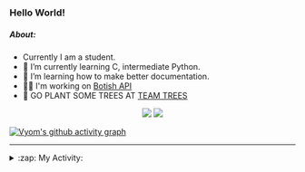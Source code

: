 ### Hello World!

##### About:
- Currently I am a student.
- 🌱 I’m currently learning C, intermediate Python.
- 🌱 I’m learning how to make better documentation.
- 👨‍💻 I'm working on [Botish API](https://github.com/Vyvy-vi/api)
- 🌱 GO PLANT SOME TREES AT [TEAM TREES](https://teamtrees.org/)

<p align="center">
  <a href="https://twitter.com/Vyvy_viM"><img target="_blank" src="https://img.shields.io/badge/twitter%20@Vyvy_viM-0D95E8?style=for-the-badge&logo=twitter&logoColor=white"/></a> 
  <a href="https://vyvy-vi.github.io/portfolio"><img target="_blank" src="https://img.shields.io/badge/-I_love_open_source-green?style=for-the-badge&logo=github&logoColor=black"/></a> 
</p>

[![Vyom's github activity graph](https://activity-graph.herokuapp.com/graph?username=Vyvy-vi)](https://github.com/ashutosh00710/github-readme-activity-graph)

---
<details>
  <summary>:zap: My Activity:</summary>
  
<!--START_SECTION:waka-->
![Code Time](http://img.shields.io/badge/Code%20Time-718%20hrs%2039%20mins-blue)

**I'm a Night 🦉** 

```text
🌞 Morning    57 commits     ██░░░░░░░░░░░░░░░░░░░░░░░   7.91% 
🌆 Daytime    177 commits    ██████░░░░░░░░░░░░░░░░░░░   24.55% 
🌃 Evening    245 commits    ████████░░░░░░░░░░░░░░░░░   33.98% 
🌙 Night      242 commits    ████████░░░░░░░░░░░░░░░░░   33.56%

```
📅 **I'm Most Productive on Sunday** 

```text
Monday       72 commits     ██░░░░░░░░░░░░░░░░░░░░░░░   9.99% 
Tuesday      116 commits    ████░░░░░░░░░░░░░░░░░░░░░   16.09% 
Wednesday    118 commits    ████░░░░░░░░░░░░░░░░░░░░░   16.37% 
Thursday     101 commits    ███░░░░░░░░░░░░░░░░░░░░░░   14.01% 
Friday       79 commits     ██░░░░░░░░░░░░░░░░░░░░░░░   10.96% 
Saturday     84 commits     ███░░░░░░░░░░░░░░░░░░░░░░   11.65% 
Sunday       151 commits    █████░░░░░░░░░░░░░░░░░░░░   20.94%

```


📊 **This Week I Spent My Time On** 

```text
🔥 Editors: 
VS Code                  12 hrs 27 mins      ████████████████████████░   99.36% 
Vim                      4 mins              ░░░░░░░░░░░░░░░░░░░░░░░░░   0.64%

🐱‍💻 Projects: 
praise_backend_js        5 hrs 49 mins       ███████████░░░░░░░░░░░░░░   46.48% 
Unknown Project          4 hrs 28 mins       █████████░░░░░░░░░░░░░░░░   35.63% 
discord-bot              1 hr 20 mins        ██░░░░░░░░░░░░░░░░░░░░░░░   10.63% 
discord-bot-army         53 mins             █░░░░░░░░░░░░░░░░░░░░░░░░   7.05% 
onboarding-bot           1 min               ░░░░░░░░░░░░░░░░░░░░░░░░░   0.2%

```


 Last Updated on 09/04/2022 10:04:11 UTC
<!--END_SECTION:waka-->
</details>
